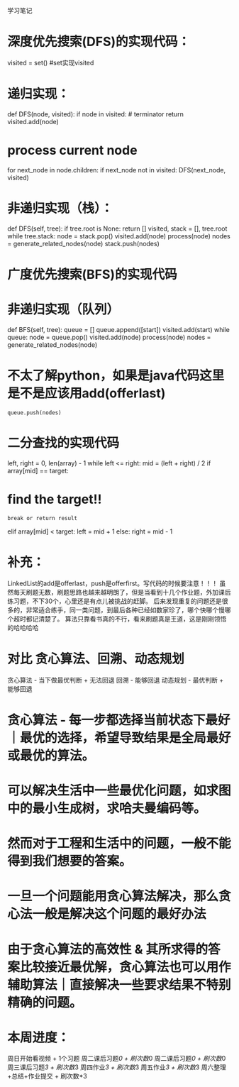 学习笔记
# 深度优先搜索(DFS)的实现代码：
visited = set() #set实现visited
# 递归实现：
def DFS(node, visited):
  if node in visited:  # terminator
    return
  visited.add(node)
  # process current node
  for next_node in node.children:
    if next_node not in visited:
      DFS(next_node, visited)
# 非递归实现（栈）：
def DFS(self, tree):
  if tree.root is None:
    return []
  visited, stack = [], tree.root
  while tree.stack:
    node = stack.pop()
    visited.add(node)
    process(node)
    nodes = generate_related_nodes(node)
    stack.push(nodes)
  
# 广度优先搜索(BFS)的实现代码
# 非递归实现（队列）
def BFS(self, tree):
  queue = []
  queue.append([start])
  visited.add(start)
  while queue:
    node = queue.pop()
    visited.add(node)
    process(node)
    nodes = generate_related_nodes(node)
  # 不太了解python，如果是java代码这里是不是应该用add(offerlast)
    queue.push(nodes)

# 二分查找的实现代码
left, right = 0, len(array) - 1 
while left <= right: 
  mid = (left + right) / 2 
  if array[mid] == target: 
  # find the target!! 
    break or return result 
  elif array[mid] < target: 
    left = mid + 1 
  else: 
    right = mid - 1
		    
# 补充：
  LinkedList的add是offerlast，push是offerfirst。写代码的时候要注意！！！
  虽然每天刷题无数，刷题思路也越来越明朗了，但是当看到十几个作业题，外加课后练习题，不下30个，心里还是有点儿被挑战的赶脚。
  后来发现重复的问题还是很多的，非常适合练手，同一类问题，到最后各种已经如数家珍了，哪个快哪个慢哪个超时都记清楚了。
  算法只靠看书真的不行，看来刷题真是王道，这是刚刚领悟的哈哈哈哈

# 对比 贪心算法、回溯、动态规划
贪心算法 - 当下做最优判断 + 无法回退
回溯    -                 能够回退
动态规划 - 最优判断      + 能够回退

# 贪心算法 - 每一步都选择当前状态下最好｜最优的选择，希望导致结果是全局最好或最优的算法。
# 可以解决生活中一些最优化问题，如求图中的最小生成树，求哈夫曼编码等。
# 然而对于工程和生活中的问题，一般不能得到我们想要的答案。
# 一旦一个问题能用贪心算法解决，那么贪心法一般是解决这个问题的最好办法
# 由于贪心算法的高效性 & 其所求得的答案比较接近最优解，贪心算法也可以用作辅助算法｜直接解决一些要求结果不特别精确的问题。

# 本周进度：
周日开始看视频 + 1个习题
周二课后习题*0 + 刷次数*0
周二课后习题*0 + 刷次数*0
周三课后习题*3 + 刷次数*3
周四作业*3 + 刷次数*3
周五作业*3 + 刷次数*3
周六整理+总结+作业提交 + 刷次数*3


